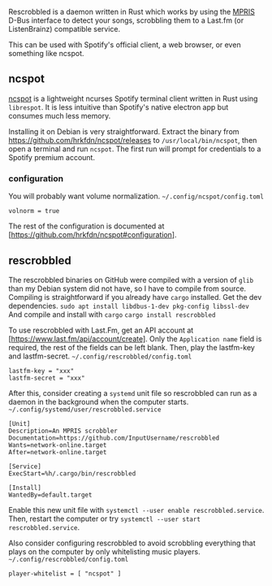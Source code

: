 Rescrobbled is a daemon written in Rust which works by using the [MPRIS](https://wiki.archlinux.org/title/MPRIS) D-Bus interface to detect your songs, scrobbling them to a Last.fm (or ListenBrainz) compatible service.

This can be used with Spotify's official client, a web browser, or even something like ncspot.

## ncspot

[ncspot](https://github.com/hrkfdn/ncspot) is a lightweight ncurses Spotify terminal client written in Rust using `librespot`. It is less intuitive than Spotify's native electron app but consumes much less memory.


Installing it on Debian is very straightforward. Extract the binary from https://github.com/hrkfdn/ncspot/releases to `/usr/local/bin/ncspot`, then open a terminal and run `ncspot`. The first run will prompt for credentials to a Spotify premium account.

### configuration

You will probably want volume normalization.
`~/.config/ncspot/config.toml`
```
volnorm = true
```
The rest of the configuration is documented at [https://github.com/hrkfdn/ncspot#configuration].

## rescrobbled

The rescrobbled binaries on GitHub were compiled with a version of `glib` than my Debian system did not have, so I have to compile from source.
Compiling is straightforward if you already have `cargo` installed.
Get the dev dependencies.
`sudo apt install libdbus-1-dev pkg-config libssl-dev`
And compile and install with `cargo`
`cargo install rescrobbled`

To use rescrobbled with Last.Fm, get an API account at [https://www.last.fm/api/account/create]. Only the `Application name` field is required, the rest of the fields can be left blank.
Then, play the lastfm-key and lastfm-secret.
`~/.config/rescrobbled/config.toml`
```
lastfm-key = "xxx"
lastfm-secret = "xxx"
```

After this, consider creating a `systemd` unit file so rescrobbled can run as a daemon in the background when the computer starts.
`~/.config/systemd/user/rescrobbled.service`
```
[Unit]
Description=An MPRIS scrobbler
Documentation=https://github.com/InputUsername/rescrobbled
Wants=network-online.target
After=network-online.target

[Service]
ExecStart=%h/.cargo/bin/rescrobbled

[Install]
WantedBy=default.target
```
Enable this new unit file with `systemctl --user enable rescrobbled.service`.
Then, restart the computer or try `systemctl --user start rescrobbled.service`.

Also consider configuring rescrobbled to avoid scrobbling everything that plays on the computer by only whitelisting music players.
`~/.config/rescrobbled/config.toml`
```
player-whitelist = [ "ncspot" ]
```
